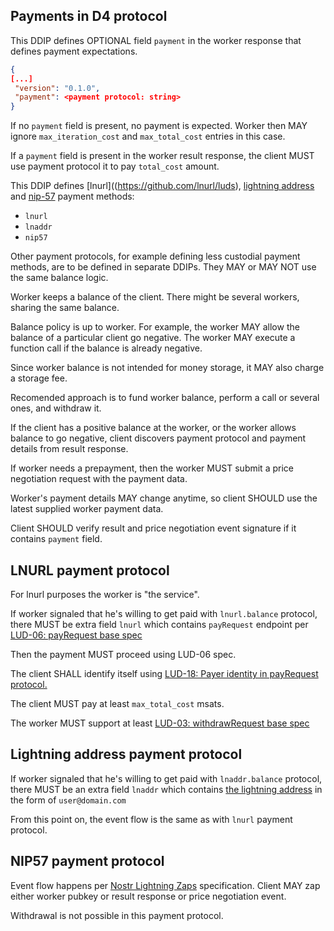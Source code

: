 Payments in D4 protocol
--------------------

This DDIP defines OPTIONAL field `payment` in the worker response that
defines payment expectations.

```json
{
[...]
 "version": "0.1.0",
 "payment": <payment protocol: string>
}
```

If no `payment` field is present, no payment is expected.  Worker then
MAY ignore `max_iteration_cost` and `max_total_cost` entries in this
case.

If a `payment` field is present in the worker result response, the
client MUST use payment protocol it to pay `total_cost` amount.

This DDIP defines [lnurl]((https://github.com/lnurl/luds), [lightning address](https://github.com/andrerfneves/lightning-address/) and 
[nip-57](https://github.com/nostr-protocol/nips/blob/master/57.md) payment methods:

- `lnurl`
- `lnaddr`
- `nip57`

Other payment protocols, for example defining less custodial payment
methods, are to be defined in separate DDIPs.  They MAY or MAY NOT
use the same balance logic.

Worker keeps a balance of the client.  There might be several workers,
sharing the same balance.

Balance policy is up to worker.  For example, the worker MAY allow the
balance of a particular client go negative.  The worker MAY execute a
function call if the balance is already negative.

Since worker balance is not intended for money storage, it MAY also
charge a storage fee.

Recomended approach is to fund worker balance, perform a call or
several ones, and withdraw it.

If the client has a positive balance at the worker, or the worker
allows balance to go negative, client discovers payment protocol and
payment details from result response.

If worker needs a prepayment, then the worker MUST submit a price
negotiation request with the payment data.

Worker's payment details MAY change anytime, so client SHOULD use the
latest supplied worker payment data.

Client SHOULD verify result and price negotiation event signature if
it contains `payment` field.

## LNURL payment protocol

For lnurl purposes the worker is "the service".

If worker signaled that he's willing to get paid with `lnurl.balance`
protocol, there MUST be extra field `lnurl` which contains
`payRequest` endpoint per [LUD-06: payRequest base
spec](https://github.com/lnurl/luds/blob/luds/06.md)

Then the payment MUST proceed using LUD-06 spec.

The client SHALL identify itself using [LUD-18: Payer identity in
payRequest protocol.](https://github.com/lnurl/luds/blob/luds/18.md)

The client MUST pay at least `max_total_cost` msats.

The worker MUST support at least [LUD-03: withdrawRequest base
spec](https://github.com/lnurl/luds/blob/luds/03.md)

## Lightning address payment protocol

If worker signaled that he's willing to get paid with `lnaddr.balance`
protocol, there MUST be an extra field `lnaddr` which contains [the
lightning
address](https://github.com/andrerfneves/lightning-address/blob/master/README.md)
in the form of `user@domain.com`

From this point on, the event flow is the same as with `lnurl` payment
protocol.

## NIP57 payment protocol

Event flow happens per [Nostr Lightning
Zaps](https://github.com/nostr-protocol/nips/blob/master/57.md)
specification.  Client MAY zap either worker pubkey or result response
or price negotiation event.

Withdrawal is not possible in this payment protocol.
